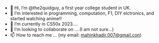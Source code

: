 - 👋 Hi, I’m @the2quidguy, a first year college student in UK.
- 👀 I’m interested in programming, computation, F1, DIY elctronics, and started watching anime!!
- 🌱 I’m currently in CS50x 2023....
- 💞️ I’m looking to collaborate on ....(I am not sure...)
- 📫 How to reach me ... (my email: mahinkhadir.007@gmail.con)

<!---
the2quidguy/the2quidguy is a ✨ special ✨ repository because its `README.md` (this file) appears on your GitHub profile.
You can click the Preview link to take a look at your changes.
--->
